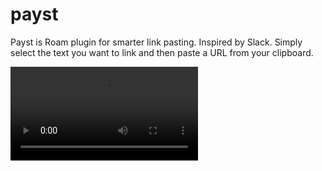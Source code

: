 # payst
Payst is Roam plugin for smarter link pasting. Inspired by Slack. Simply select the text you want to link and then paste a URL from your clipboard.

![Demo of payst's functionality](https://github.com/lukemoderwell/payst/blob/master/demo.mov?raw=true)
